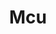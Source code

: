 ---
title: "Mcu"
layout: category
permalink: /cs/mcu/
taxonomy: mcu
author_profile: true
sidebar_main: true
sidebar:
    nav: "docs"
---